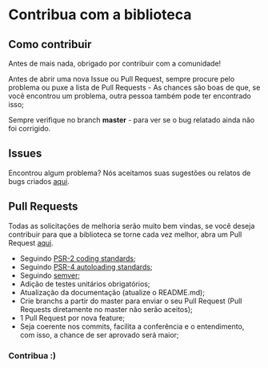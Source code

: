 # Contribua com a biblioteca

## Como contribuir

Antes de mais nada, obrigado por contribuir com a comunidade!

Antes de abrir uma nova Issue ou Pull Request, sempre procure pelo problema ou puxe a lista de Pull Requests - As chances são boas de que, se você encontrou um problema, outra pessoa também pode ter encontrado isso;

Sempre verifique no branch **master** - para ver se o bug relatado ainda não foi corrigido.

## Issues

Encontrou algum problema? Nós aceitamos suas sugestões ou relatos de bugs criados [aqui](https://github.com/discovery-tecnologia/dsc-mercado-livre/issues).

## Pull Requests

Todas as solicitações de melhoria serão muito bem vindas, se você deseja contribuir para que a biblioteca se torne cada vez melhor, abra um Pull Request [aqui](https://github.com/discovery-tecnologia/dsc-mercado-livre/pulls).

- Seguindo [PSR-2 coding standards](http://www.php-fig.org/psr/psr-2);
- Seguindo [PSR-4 autoloading standards](http://www.php-fig.org/psr/psr-4);
- Seguindo [semver](http://semver.org);
- Adição de testes unitários obrigatórios;
- Atualização da documentação (atualize o README.md);
- Crie branchs a partir do master para enviar o seu Pull Request (Pull Requests diretamente no master não serão aceitos);
- 1 Pull Request por nova feature;
- Seja coerente nos commits, facilita a conferência e o entendimento, com isso, a chance de ser aprovado será maior;

### Contribua :)
